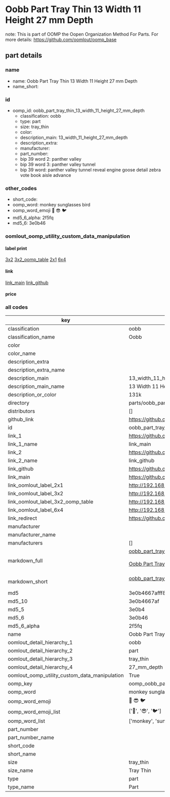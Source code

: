 # Oobb Part Tray Thin 13 Width 11 Height 27 mm Depth  

note: This is part of OOMP the Oopen Organization Method For Parts. For more details: https://github.com/oomlout/oomp_base

##  part details
  







### name
* name: Oobb Part Tray Thin 13 Width 11 Height 27 mm Depth
* name_short: 
### id
* oomp_id: oobb_part_tray_thin_13_width_11_height_27_mm_depth
  * classification: oobb
  * type: part
  * size: tray_thin
  * color: 
  * description_main: 13_width_11_height_27_mm_depth
  * description_extra: 
  * manufacturer: 
  * part_number: 
  * bip 39 word 2: panther valley
  * bip 39 word 3: panther valley tunnel
  * bip 39 word: panther valley tunnel reveal engine goose detail zebra vote book aisle advance

### other_codes
* short_code: 
* oomp_word: monkey sunglasses bird
* oomp_word_emoji :monkey: :sunglasses: :bird:
* md5_6_alpha: 2f5fq
* md5_6: 3e0b46






### oomlout_oomp_utility_custom_data_manipulation
#### label print
[3x2](http://192.168.1.245:1112/?label=oomp%202f5fq)
[3x2_oomp_table](http://192.168.1.108:1112/?label=oomp%202f5fq)
[2x1](http://192.168.1.242:1112/?label=oomp%202f5fq)
[6x4](http://192.168.1.55:1112/?label=oomp%202f5fq)    

#### link

[link_main](https://github.com/oomlout/oomlout_oomp_version_1_messy/tree/main/parts/oobb_part_tray_thin_13_width_11_height_27_mm_depth) [link_github](https://github.com/oomlout/oomlout_oomp_version_1_messy/tree/main/parts/oobb_part_tray_thin_13_width_11_height_27_mm_depth)                             

#### price







### all codes 
| key | value |  
| --- | --- |  
| classification | oobb |  
| classification_name | Oobb |  
| color |  |  
| color_name |  |  
| description_extra |  |  
| description_extra_name |  |  
| description_main | 13_width_11_height_27_mm_depth |  
| description_main_name | 13 Width 11 Height 27 mm Depth |  
| description_or_color | 131k |  
| directory | parts/oobb_part_tray_thin_13_width_11_height_27_mm_depth |  
| distributors | [] |  
| github_link | https://github.com/oomlout/oomlout_oomp_part_src/tree/main/parts/oobb_part_tray_thin_13_width_11_height_27_mm_depth |  
| id | oobb_part_tray_thin_13_width_11_height_27_mm_depth |  
| link_1 | https://github.com/oomlout/oomlout_oomp_version_1_messy/tree/main/parts/oobb_part_tray_thin_13_width_11_height_27_mm_depth |  
| link_1_name | link_main |  
| link_2 | https://github.com/oomlout/oomlout_oomp_version_1_messy/tree/main/parts/oobb_part_tray_thin_13_width_11_height_27_mm_depth |  
| link_2_name | link_github |  
| link_github | https://github.com/oomlout/oomlout_oomp_version_1_messy/tree/main/parts/oobb_part_tray_thin_13_width_11_height_27_mm_depth |  
| link_main | https://github.com/oomlout/oomlout_oomp_version_1_messy/tree/main/parts/oobb_part_tray_thin_13_width_11_height_27_mm_depth |  
| link_oomlout_label_2x1 | http://192.168.1.242:1112/?label=oomp%202f5fq |  
| link_oomlout_label_3x2 | http://192.168.1.245:1112/?label=oomp%202f5fq |  
| link_oomlout_label_3x2_oomp_table | http://192.168.1.108:1112/?label=oomp%202f5fq |  
| link_oomlout_label_6x4 | http://192.168.1.55:1112/?label=oomp%202f5fq |  
| link_redirect | https://github.com/oomlout/oomlout_oomp_version_1_messy/tree/main/parts/oobb_part_tray_thin_13_width_11_height_27_mm_depth |  
| manufacturer |  |  
| manufacturer_name |  |  
| manufacturers | [] |  
| markdown_full | [oobb_part_tray_thin_13_width_11_height_27_mm_depth](none)<br>[](none)<br>[Oobb Part Tray Thin 13 Width 11 Height 27 Mm Depth](none)<br><br> |  
| markdown_short | [oobb_part_tray_thin_13_width_11_height_27_mm_depth](none)<br><br> |  
| md5 | 3e0b4667afff878992253b87d53c3cfe |  
| md5_10 | 3e0b4667af |  
| md5_5 | 3e0b4 |  
| md5_6 | 3e0b46 |  
| md5_6_alpha | 2f5fq |  
| name | Oobb Part Tray Thin 13 Width 11 Height 27 mm Depth |  
| oomlout_detail_hierarchy_1 | oobb |  
| oomlout_detail_hierarchy_2 | part |  
| oomlout_detail_hierarchy_3 | tray_thin |  
| oomlout_detail_hierarchy_4 | 27_mm_depth |  
| oomlout_oomp_utility_custom_data_manipulation | True |  
| oomp_key | oomp_oobb_part_tray_thin_13_width_11_height_27_mm_depth |  
| oomp_word | monkey sunglasses bird |  
| oomp_word_emoji | :monkey: :sunglasses: :bird: |  
| oomp_word_emoji_list | [':monkey:', ':sunglasses:', ':bird:'] |  
| oomp_word_list | ['monkey', 'sunglasses', 'bird'] |  
| part_number |  |  
| part_number_name |  |  
| short_code |  |  
| short_name |  |  
| size | tray_thin |  
| size_name | Tray Thin |  
| type | part |  
| type_name | Part |  
